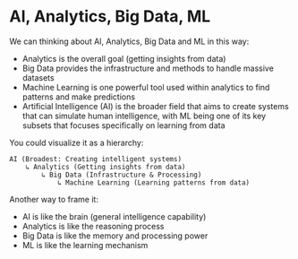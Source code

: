 # AI, Analytics, Big Data, ML

We can thinking about AI, Analytics, Big Data and ML in this way:

* Analytics is the overall goal (getting insights from data)
* Big Data provides the infrastructure and methods to handle massive datasets
* Machine Learning is one powerful tool used within analytics to find patterns and make predictions
* Artificial Intelligence (AI) is the broader field that aims to create systems that can simulate human intelligence, with ML being one of its key subsets that focuses specifically on learning from data

You could visualize it as a hierarchy:

```
AI (Broadest: Creating intelligent systems)
    ↳ Analytics (Getting insights from data)
        ↳ Big Data (Infrastructure & Processing)
            ↳ Machine Learning (Learning patterns from data)
```

Another way to frame it:

* AI is like the brain (general intelligence capability)
* Analytics is like the reasoning process
* Big Data is like the memory and processing power
* ML is like the learning mechanism
